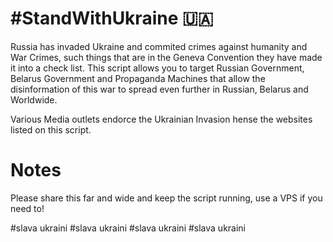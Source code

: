 # #StandWithUkraine 🇺🇦

Russia has invaded Ukraine and commited crimes against humanity and War Crimes, such things that are in the Geneva Convention they have made it into a check list.
This script allows you to target Russian Government, Belarus Government and Propaganda Machines that allow the disinformation of this war to spread even further in Russian, Belarus and Worldwide. 

Various Media outlets endorce the Ukrainian Invasion hense the websites listed on this script.


# Notes


Please share this far and wide and keep the script running, use a VPS if you need to!

#slava ukraini
#slava ukraini
#slava ukraini
#slava ukraini
